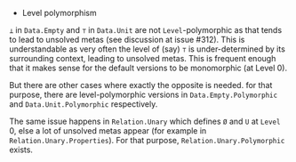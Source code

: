 * Level polymorphism

`⊥` in `Data.Empty` and `⊤` in `Data.Unit` are not `Level`-polymorphic as that
tends to lead to unsolved metas (see discussion at issue #312).  This is understandable
as very often the level of (say) `⊤` is under-determined by its surrounding context,
leading to unsolved metas. This is frequent enough that it makes sense for the default
versions to be monomorphic (at Level 0).

But there are other cases where exactly the opposite is needed.  for that purpose,
there are level-polymorphic versions in `Data.Empty.Polymorphic` and
`Data.Unit.Polymorphic` respectively.

The same issue happens in `Relation.Unary` which defines `Ø` and `U` at `Level` 0, else
a lot of unsolved metas appear (for example in `Relation.Unary.Properties`). For that
purpose, `Relation.Unary.Polymorphic` exists.
